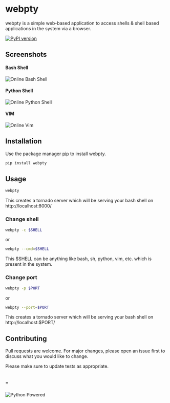 # webpty

webpty is a simple web-based application to access shells & shell based applications in the system via a browser.


[![PyPI version](https://badge.fury.io/py/webpty.svg)](https://badge.fury.io/py/webpty)

## Screenshots

#### Bash Shell
![Online Bash Shell](https://imgur.com/iNoW3jL.png)

#### Python Shell
![Online Python Shell](https://imgur.com/YYK4YXs.png)

#### VIM
![Online Vim](https://imgur.com/vfei1Ri.png)


## Installation

Use the package manager [pip](https://pip.pypa.io/en/stable/) to install webpty.

```bash
pip install webpty
```

## Usage

```bash
webpty
```

This creates a tornado server which will be serving your bash shell on http://localhost:8000/

### Change shell

```bash
webpty -c $SHELL
```
or
```bash
webpty --cmd=$SHELL

```

This $SHELL can be anything like bash, sh, python, vim, etc. which is present in the system.

### Change port

```bash
webpty -p $PORT
```
or
```bash
webpty --port=$PORT

```

This creates a tornado server which will be serving your bash shell on http://localhost:$PORT/

## Contributing
Pull requests are welcome. For major changes, please open an issue first to discuss what you would like to change.

Please make sure to update tests as appropriate.


## -
![Python Powered](https://www.python.org/static/community_logos/python-powered-h-70x91.png)

